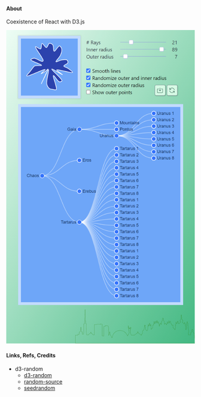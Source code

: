 #### About

Coexistence of React with D3.js

<img src="src/assets/previews/2021-07-14_18-55-53.png" widht="400px">

#### Links, Refs, Credits

* d3-random
    * [d3-random](https://github.com/d3/d3-random)
    * [random-source](https://observablehq.com/@d3/random-source)
    * [seedrandom](https://github.com/davidbau/seedrandom)
